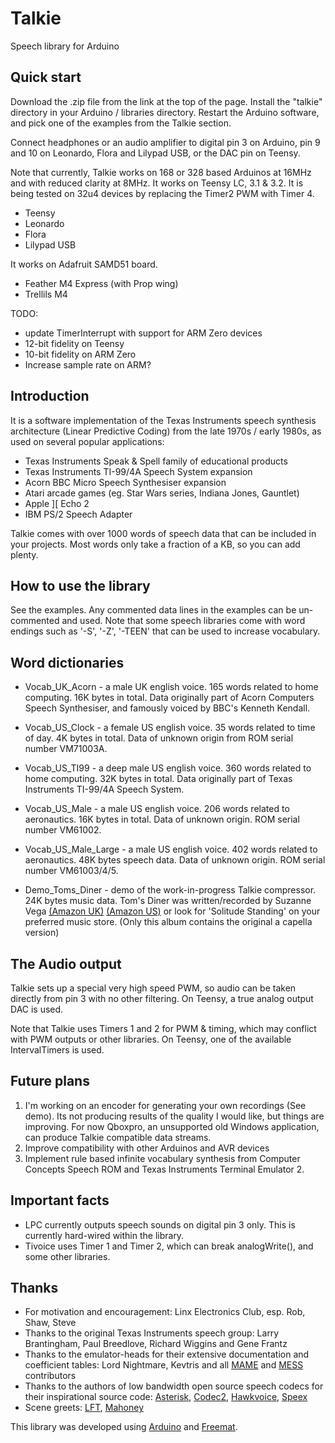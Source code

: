 Talkie
======

Speech library for Arduino

Quick start
-----------
Download the .zip file from the link at the top of the page.
Install the "talkie" directory in your Arduino / libraries directory. Restart the Arduino software, and pick one of the examples from the Talkie section. 

Connect headphones or an audio amplifier to digital pin 3 on Arduino, pin 9 and 10 on 
Leonardo, Flora and Lilypad USB, or the DAC pin on Teensy.

Note that currently, Talkie works  on 168 or 328 based Arduinos at 16MHz and with reduced clarity at 8MHz.
It works on  Teensy LC, 3.1 & 3.2. 
It is being tested on 32u4 devices by replacing the Timer2 PWM with Timer 4.
* Teensy
* Leonardo
* Flora
* Lilypad USB

It works on Adafruit SAMD51 board.
* Feather M4 Express (with Prop wing)
* Trellils M4

TODO:
* update TimerInterrupt with support for ARM Zero devices
* 12-bit fidelity on Teensy
* 10-bit fidelity on ARM Zero
* Increase sample rate on ARM?


Introduction
------------
It is a software implementation of the Texas Instruments speech synthesis architecture (Linear Predictive Coding) from the late 1970s / early 1980s, as used on several popular applications:
* Texas Instruments Speak & Spell family of educational products
* Texas Instruments TI-99/4A Speech System expansion
* Acorn BBC Micro Speech Synthesiser expansion
* Atari arcade games (eg. Star Wars series, Indiana Jones, Gauntlet)
* Apple ][ Echo 2
* IBM PS/2 Speech Adapter

Talkie comes with over 1000 words of speech data that can be included in your projects. Most words only take a fraction of a KB, so you can add plenty.


How to use the library
----------------------
See the examples. Any commented data lines in the examples can be un-commented and used. Note that some speech libraries come with word endings such as '-S', '-Z', '-TEEN' that can be used to increase vocabulary.

Word dictionaries
-----------------
* Vocab_UK_Acorn - a male UK english voice. 165 words related to home computing. 16K bytes in total. Data originally part of Acorn Computers Speech Synthesiser, and famously voiced by BBC's Kenneth Kendall.

* Vocab_US_Clock - a female US english voice. 35 words related to time of day. 4K bytes in total. Data of unknown origin from ROM serial number VM71003A.

* Vocab_US_TI99 - a deep male US english voice. 360 words related to home computing. 32K bytes in total. Data originally part of Texas Instruments TI-99/4A Speech System.

* Vocab_US_Male - a male US english voice. 206 words related to aeronautics. 16K bytes in total. Data of unknown origin. ROM serial number VM61002.

* Vocab_US_Male_Large - a male US english voice. 402 words related to aeronautics. 48K bytes speech data. Data of unknown origin. ROM serial number VM61003/4/5.

* Demo_Toms_Diner - demo of the work-in-progress Talkie compressor. 24K bytes music data. Tom's Diner was written/recorded by Suzanne Vega [(Amazon UK)](http://www.amazon.co.uk/Solitude-Standing-Suzanne-Vega/dp/B000026GZQ) [(Amazon US)](http://www.amazon.com/Solitude-Standing-Suzanne-Vega/dp/B000002GHB) or look for 'Solitude Standing' on your preferred music store. (Only this album contains the original a capella version)


The Audio output
----------------
Talkie sets up a special very high speed PWM, so audio can be taken directly from pin 3 with no other filtering.  On Teensy, a true analog output DAC is used.

Note that Talkie uses Timers 1 and 2 for PWM & timing, which may conflict with PWM outputs or other libraries.  On Teensy, one of the available IntervalTimers is used.


Future plans
------------
1. I'm working on an encoder for generating your own recordings (See demo). Its not producing results of the quality I would like, but things are improving. For now Qboxpro, an unsupported old Windows application, can produce Talkie compatible data streams.
2. Improve compatibility with other Arduinos and AVR devices
3. Implement rule based infinite vocabulary synthesis from Computer Concepts Speech ROM and Texas Instruments Terminal Emulator 2.

Important facts
---------------
* LPC currently outputs speech sounds on digital pin 3 only. This is currently hard-wired within the library.
* Tivoice uses Timer 1 and Timer 2, which can break analogWrite(), and some other libraries.


Thanks
------
* For motivation and encouragement: Linx Electronics Club, esp. Rob, Shaw, Steve
* Thanks to the original Texas Instruments speech group: Larry Brantingham, Paul Breedlove, Richard Wiggins and Gene Frantz
* Thanks to the emulator-heads for their extensive documentation and coefficient tables: Lord Nightmare, Kevtris and all [MAME](http://mamedev.org) and [MESS](http://www.mess.org) contributors
* Thanks to the authors of low bandwidth open source speech codecs for their inspirational source code: [Asterisk](http://www.asterisk.org), [Codec2](http://codec2.org), [Hawkvoice](http://hawksoft.com/hawkvoice), [Speex](http://www.speex.org)
* Scene greets: [LFT](http://www.linusakesson.net), [Mahoney](http://www.livet.se/mahoney)


This library was developed using [Arduino](http://arduino.cc) and [Freemat](http://freemat.sourceforge.net).
